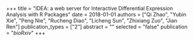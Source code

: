+++
title = "IDEA: a web server for Interactive Differential Expression Analysis with R Packages"
date = 2018-01-01
authors = ["Qi Zhao", "Yubin Xie", "Peng Nie", "Rucheng Diao", "Licheng Sun", "Zhixiang Zuo", "Jian Ren"]
publication_types = ["2"]
abstract = ""
selected = "false"
publication = "*bioRxiv*"
+++

